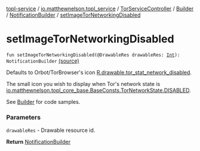 [topl-service](../../../../index.md) / [io.matthewnelson.topl_service](../../../index.md) / [TorServiceController](../../index.md) / [Builder](../index.md) / [NotificationBuilder](index.md) / [setImageTorNetworkingDisabled](./set-image-tor-networking-disabled.md)

# setImageTorNetworkingDisabled

`fun setImageTorNetworkingDisabled(@DrawableRes drawableRes: `[`Int`](https://kotlinlang.org/api/latest/jvm/stdlib/kotlin/-int/index.html)`): NotificationBuilder` [(source)](https://github.com/05nelsonm/TorOnionProxyLibrary-Android/blob/master/topl-service/src/main/java/io/matthewnelson/topl_service/TorServiceController.kt#L248)

Defaults to Orbot/TorBrowser's icon [R.drawable.tor_stat_network_disabled](#).

The small icon you wish to display when Tor's network state is
[io.matthewnelson.topl_core_base.BaseConsts.TorNetworkState.DISABLED](../../../topl-core-base/io.matthewnelson.topl_core_base/-base-consts/-tor-network-state/-companion/-d-i-s-a-b-l-e-d.md).

See [Builder](../index.md) for code samples.

### Parameters

`drawableRes` - Drawable resource id.

**Return**
[NotificationBuilder](index.md)

